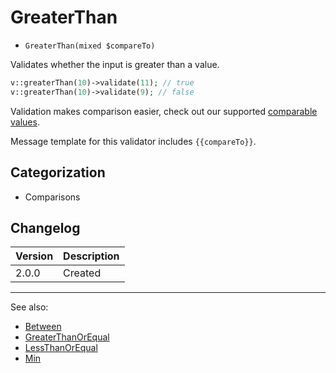 # GreaterThan

- `GreaterThan(mixed $compareTo)`

Validates whether the input is greater than a value.

```php
v::greaterThan(10)->validate(11); // true
v::greaterThan(10)->validate(9); // false
```

Validation makes comparison easier, check out our supported
[comparable values](../07-comparable-values.md).

Message template for this validator includes `{{compareTo}}`.

## Categorization

- Comparisons

## Changelog

Version | Description
--------|-------------
  2.0.0 | Created

***
See also:

- [Between](Between.md)
- [GreaterThanOrEqual](GreaterThanOrEqual.md)
- [LessThanOrEqual](LessThanOrEqual.md)
- [Min](Min.md)
